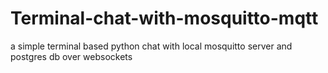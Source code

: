 # Terminal-chat-with-mosquitto-mqtt
a simple terminal based python chat with local mosquitto server and postgres db over websockets
